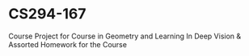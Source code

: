 # CS294-167
Course Project for Course in Geometry and Learning In Deep Vision & Assorted Homework for the Course
